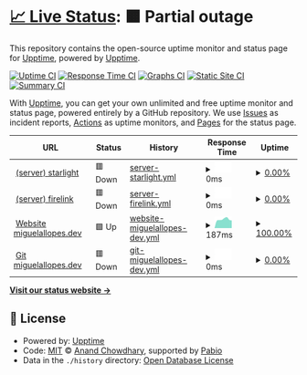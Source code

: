 # [📈 Live Status](https://status.miguelallopes.dev): <!--live status--> **🟧 Partial outage**

This repository contains the open-source uptime monitor and status page for [Upptime](https://upptime.js.org), powered by [Upptime](https://github.com/upptime/upptime).

[![Uptime CI](https://github.com/miguelallopes/status.miguelallopes.dev/workflows/Uptime%20CI/badge.svg)](https://github.com/miguelallopes/status.miguelallopes.dev/actions?query=workflow%3A%22Uptime+CI%22)
[![Response Time CI](https://github.com/miguelallopes/status.miguelallopes.dev/workflows/Response%20Time%20CI/badge.svg)](https://github.com/miguelallopes/status.miguelallopes.dev/actions?query=workflow%3A%22Response+Time+CI%22)
[![Graphs CI](https://github.com/miguelallopes/status.miguelallopes.dev/workflows/Graphs%20CI/badge.svg)](https://github.com/miguelallopes/status.miguelallopes.dev/actions?query=workflow%3A%22Graphs+CI%22)
[![Static Site CI](https://github.com/miguelallopes/status.miguelallopes.dev/workflows/Static%20Site%20CI/badge.svg)](https://github.com/miguelallopes/status.miguelallopes.dev/actions?query=workflow%3A%22Static+Site+CI%22)
[![Summary CI](https://github.com/miguelallopes/status.miguelallopes.dev/workflows/Summary%20CI/badge.svg)](https://github.com/miguelallopes/status.miguelallopes.dev/actions?query=workflow%3A%22Summary+CI%22)

With [Upptime](https://upptime.js.org), you can get your own unlimited and free uptime monitor and status page, powered entirely by a GitHub repository. We use [Issues](https://github.com/upptime/upptime/issues) as incident reports, [Actions](https://github.com/miguelallopes/status.miguelallopes.dev/actions) as uptime monitors, and [Pages](https://status.miguelallopes.dev) for the status page.

<!--start: status pages-->
<!-- This summary is generated by Upptime (https://github.com/upptime/upptime) -->
<!-- Do not edit this manually, your changes will be overwritten -->
<!-- prettier-ignore -->
| URL | Status | History | Response Time | Uptime |
| --- | ------ | ------- | ------------- | ------ |
| <img alt="" src="https://icons.duckduckgo.com/ip3/starlight.server.miguelallopes.dev.ico" height="13"> [(server) starlight](https://starlight.server.miguelallopes.dev) | 🟥 Down | [server-starlight.yml](https://github.com/miguelallopes/status.miguelallopes.dev/commits/HEAD/history/server-starlight.yml) | <details><summary><img alt="Response time graph" src="./graphs/server-starlight/response-time-week.png" height="20"> 0ms</summary><br><a href="https://status.miguelallopes.dev/history/server-starlight"><img alt="Response time 375" src="https://img.shields.io/endpoint?url=https%3A%2F%2Fraw.githubusercontent.com%2Fmiguelallopes%2Fstatus.miguelallopes.dev%2FHEAD%2Fapi%2Fserver-starlight%2Fresponse-time.json"></a><br><a href="https://status.miguelallopes.dev/history/server-starlight"><img alt="24-hour response time 0" src="https://img.shields.io/endpoint?url=https%3A%2F%2Fraw.githubusercontent.com%2Fmiguelallopes%2Fstatus.miguelallopes.dev%2FHEAD%2Fapi%2Fserver-starlight%2Fresponse-time-day.json"></a><br><a href="https://status.miguelallopes.dev/history/server-starlight"><img alt="7-day response time 0" src="https://img.shields.io/endpoint?url=https%3A%2F%2Fraw.githubusercontent.com%2Fmiguelallopes%2Fstatus.miguelallopes.dev%2FHEAD%2Fapi%2Fserver-starlight%2Fresponse-time-week.json"></a><br><a href="https://status.miguelallopes.dev/history/server-starlight"><img alt="30-day response time 0" src="https://img.shields.io/endpoint?url=https%3A%2F%2Fraw.githubusercontent.com%2Fmiguelallopes%2Fstatus.miguelallopes.dev%2FHEAD%2Fapi%2Fserver-starlight%2Fresponse-time-month.json"></a><br><a href="https://status.miguelallopes.dev/history/server-starlight"><img alt="1-year response time 375" src="https://img.shields.io/endpoint?url=https%3A%2F%2Fraw.githubusercontent.com%2Fmiguelallopes%2Fstatus.miguelallopes.dev%2FHEAD%2Fapi%2Fserver-starlight%2Fresponse-time-year.json"></a></details> | <details><summary><a href="https://status.miguelallopes.dev/history/server-starlight">0.00%</a></summary><a href="https://status.miguelallopes.dev/history/server-starlight"><img alt="All-time uptime 37.57%" src="https://img.shields.io/endpoint?url=https%3A%2F%2Fraw.githubusercontent.com%2Fmiguelallopes%2Fstatus.miguelallopes.dev%2FHEAD%2Fapi%2Fserver-starlight%2Fuptime.json"></a><br><a href="https://status.miguelallopes.dev/history/server-starlight"><img alt="24-hour uptime 0.00%" src="https://img.shields.io/endpoint?url=https%3A%2F%2Fraw.githubusercontent.com%2Fmiguelallopes%2Fstatus.miguelallopes.dev%2FHEAD%2Fapi%2Fserver-starlight%2Fuptime-day.json"></a><br><a href="https://status.miguelallopes.dev/history/server-starlight"><img alt="7-day uptime 0.00%" src="https://img.shields.io/endpoint?url=https%3A%2F%2Fraw.githubusercontent.com%2Fmiguelallopes%2Fstatus.miguelallopes.dev%2FHEAD%2Fapi%2Fserver-starlight%2Fuptime-week.json"></a><br><a href="https://status.miguelallopes.dev/history/server-starlight"><img alt="30-day uptime 1.38%" src="https://img.shields.io/endpoint?url=https%3A%2F%2Fraw.githubusercontent.com%2Fmiguelallopes%2Fstatus.miguelallopes.dev%2FHEAD%2Fapi%2Fserver-starlight%2Fuptime-month.json"></a><br><a href="https://status.miguelallopes.dev/history/server-starlight"><img alt="1-year uptime 37.57%" src="https://img.shields.io/endpoint?url=https%3A%2F%2Fraw.githubusercontent.com%2Fmiguelallopes%2Fstatus.miguelallopes.dev%2FHEAD%2Fapi%2Fserver-starlight%2Fuptime-year.json"></a></details>
| <img alt="" src="https://icons.duckduckgo.com/ip3/firelink.server.miguelallopes.dev.ico" height="13"> [(server) firelink](https://firelink.server.miguelallopes.dev) | 🟥 Down | [server-firelink.yml](https://github.com/miguelallopes/status.miguelallopes.dev/commits/HEAD/history/server-firelink.yml) | <details><summary><img alt="Response time graph" src="./graphs/server-firelink/response-time-week.png" height="20"> 0ms</summary><br><a href="https://status.miguelallopes.dev/history/server-firelink"><img alt="Response time 373" src="https://img.shields.io/endpoint?url=https%3A%2F%2Fraw.githubusercontent.com%2Fmiguelallopes%2Fstatus.miguelallopes.dev%2FHEAD%2Fapi%2Fserver-firelink%2Fresponse-time.json"></a><br><a href="https://status.miguelallopes.dev/history/server-firelink"><img alt="24-hour response time 0" src="https://img.shields.io/endpoint?url=https%3A%2F%2Fraw.githubusercontent.com%2Fmiguelallopes%2Fstatus.miguelallopes.dev%2FHEAD%2Fapi%2Fserver-firelink%2Fresponse-time-day.json"></a><br><a href="https://status.miguelallopes.dev/history/server-firelink"><img alt="7-day response time 0" src="https://img.shields.io/endpoint?url=https%3A%2F%2Fraw.githubusercontent.com%2Fmiguelallopes%2Fstatus.miguelallopes.dev%2FHEAD%2Fapi%2Fserver-firelink%2Fresponse-time-week.json"></a><br><a href="https://status.miguelallopes.dev/history/server-firelink"><img alt="30-day response time 0" src="https://img.shields.io/endpoint?url=https%3A%2F%2Fraw.githubusercontent.com%2Fmiguelallopes%2Fstatus.miguelallopes.dev%2FHEAD%2Fapi%2Fserver-firelink%2Fresponse-time-month.json"></a><br><a href="https://status.miguelallopes.dev/history/server-firelink"><img alt="1-year response time 373" src="https://img.shields.io/endpoint?url=https%3A%2F%2Fraw.githubusercontent.com%2Fmiguelallopes%2Fstatus.miguelallopes.dev%2FHEAD%2Fapi%2Fserver-firelink%2Fresponse-time-year.json"></a></details> | <details><summary><a href="https://status.miguelallopes.dev/history/server-firelink">0.00%</a></summary><a href="https://status.miguelallopes.dev/history/server-firelink"><img alt="All-time uptime 37.57%" src="https://img.shields.io/endpoint?url=https%3A%2F%2Fraw.githubusercontent.com%2Fmiguelallopes%2Fstatus.miguelallopes.dev%2FHEAD%2Fapi%2Fserver-firelink%2Fuptime.json"></a><br><a href="https://status.miguelallopes.dev/history/server-firelink"><img alt="24-hour uptime 0.00%" src="https://img.shields.io/endpoint?url=https%3A%2F%2Fraw.githubusercontent.com%2Fmiguelallopes%2Fstatus.miguelallopes.dev%2FHEAD%2Fapi%2Fserver-firelink%2Fuptime-day.json"></a><br><a href="https://status.miguelallopes.dev/history/server-firelink"><img alt="7-day uptime 0.00%" src="https://img.shields.io/endpoint?url=https%3A%2F%2Fraw.githubusercontent.com%2Fmiguelallopes%2Fstatus.miguelallopes.dev%2FHEAD%2Fapi%2Fserver-firelink%2Fuptime-week.json"></a><br><a href="https://status.miguelallopes.dev/history/server-firelink"><img alt="30-day uptime 1.38%" src="https://img.shields.io/endpoint?url=https%3A%2F%2Fraw.githubusercontent.com%2Fmiguelallopes%2Fstatus.miguelallopes.dev%2FHEAD%2Fapi%2Fserver-firelink%2Fuptime-month.json"></a><br><a href="https://status.miguelallopes.dev/history/server-firelink"><img alt="1-year uptime 37.57%" src="https://img.shields.io/endpoint?url=https%3A%2F%2Fraw.githubusercontent.com%2Fmiguelallopes%2Fstatus.miguelallopes.dev%2FHEAD%2Fapi%2Fserver-firelink%2Fuptime-year.json"></a></details>
| <img alt="" src="https://icons.duckduckgo.com/ip3/www.miguelallopes.dev.ico" height="13"> [Website miguelallopes.dev](https://www.miguelallopes.dev) | 🟩 Up | [website-miguelallopes-dev.yml](https://github.com/miguelallopes/status.miguelallopes.dev/commits/HEAD/history/website-miguelallopes-dev.yml) | <details><summary><img alt="Response time graph" src="./graphs/website-miguelallopes-dev/response-time-week.png" height="20"> 187ms</summary><br><a href="https://status.miguelallopes.dev/history/website-miguelallopes-dev"><img alt="Response time 174" src="https://img.shields.io/endpoint?url=https%3A%2F%2Fraw.githubusercontent.com%2Fmiguelallopes%2Fstatus.miguelallopes.dev%2FHEAD%2Fapi%2Fwebsite-miguelallopes-dev%2Fresponse-time.json"></a><br><a href="https://status.miguelallopes.dev/history/website-miguelallopes-dev"><img alt="24-hour response time 164" src="https://img.shields.io/endpoint?url=https%3A%2F%2Fraw.githubusercontent.com%2Fmiguelallopes%2Fstatus.miguelallopes.dev%2FHEAD%2Fapi%2Fwebsite-miguelallopes-dev%2Fresponse-time-day.json"></a><br><a href="https://status.miguelallopes.dev/history/website-miguelallopes-dev"><img alt="7-day response time 187" src="https://img.shields.io/endpoint?url=https%3A%2F%2Fraw.githubusercontent.com%2Fmiguelallopes%2Fstatus.miguelallopes.dev%2FHEAD%2Fapi%2Fwebsite-miguelallopes-dev%2Fresponse-time-week.json"></a><br><a href="https://status.miguelallopes.dev/history/website-miguelallopes-dev"><img alt="30-day response time 183" src="https://img.shields.io/endpoint?url=https%3A%2F%2Fraw.githubusercontent.com%2Fmiguelallopes%2Fstatus.miguelallopes.dev%2FHEAD%2Fapi%2Fwebsite-miguelallopes-dev%2Fresponse-time-month.json"></a><br><a href="https://status.miguelallopes.dev/history/website-miguelallopes-dev"><img alt="1-year response time 174" src="https://img.shields.io/endpoint?url=https%3A%2F%2Fraw.githubusercontent.com%2Fmiguelallopes%2Fstatus.miguelallopes.dev%2FHEAD%2Fapi%2Fwebsite-miguelallopes-dev%2Fresponse-time-year.json"></a></details> | <details><summary><a href="https://status.miguelallopes.dev/history/website-miguelallopes-dev">100.00%</a></summary><a href="https://status.miguelallopes.dev/history/website-miguelallopes-dev"><img alt="All-time uptime 100.00%" src="https://img.shields.io/endpoint?url=https%3A%2F%2Fraw.githubusercontent.com%2Fmiguelallopes%2Fstatus.miguelallopes.dev%2FHEAD%2Fapi%2Fwebsite-miguelallopes-dev%2Fuptime.json"></a><br><a href="https://status.miguelallopes.dev/history/website-miguelallopes-dev"><img alt="24-hour uptime 100.00%" src="https://img.shields.io/endpoint?url=https%3A%2F%2Fraw.githubusercontent.com%2Fmiguelallopes%2Fstatus.miguelallopes.dev%2FHEAD%2Fapi%2Fwebsite-miguelallopes-dev%2Fuptime-day.json"></a><br><a href="https://status.miguelallopes.dev/history/website-miguelallopes-dev"><img alt="7-day uptime 100.00%" src="https://img.shields.io/endpoint?url=https%3A%2F%2Fraw.githubusercontent.com%2Fmiguelallopes%2Fstatus.miguelallopes.dev%2FHEAD%2Fapi%2Fwebsite-miguelallopes-dev%2Fuptime-week.json"></a><br><a href="https://status.miguelallopes.dev/history/website-miguelallopes-dev"><img alt="30-day uptime 100.00%" src="https://img.shields.io/endpoint?url=https%3A%2F%2Fraw.githubusercontent.com%2Fmiguelallopes%2Fstatus.miguelallopes.dev%2FHEAD%2Fapi%2Fwebsite-miguelallopes-dev%2Fuptime-month.json"></a><br><a href="https://status.miguelallopes.dev/history/website-miguelallopes-dev"><img alt="1-year uptime 100.00%" src="https://img.shields.io/endpoint?url=https%3A%2F%2Fraw.githubusercontent.com%2Fmiguelallopes%2Fstatus.miguelallopes.dev%2FHEAD%2Fapi%2Fwebsite-miguelallopes-dev%2Fuptime-year.json"></a></details>
| <img alt="" src="https://icons.duckduckgo.com/ip3/git.miguelallopes.dev.ico" height="13"> [Git miguelallopes.dev](https://git.miguelallopes.dev) | 🟥 Down | [git-miguelallopes-dev.yml](https://github.com/miguelallopes/status.miguelallopes.dev/commits/HEAD/history/git-miguelallopes-dev.yml) | <details><summary><img alt="Response time graph" src="./graphs/git-miguelallopes-dev/response-time-week.png" height="20"> 0ms</summary><br><a href="https://status.miguelallopes.dev/history/git-miguelallopes-dev"><img alt="Response time 478" src="https://img.shields.io/endpoint?url=https%3A%2F%2Fraw.githubusercontent.com%2Fmiguelallopes%2Fstatus.miguelallopes.dev%2FHEAD%2Fapi%2Fgit-miguelallopes-dev%2Fresponse-time.json"></a><br><a href="https://status.miguelallopes.dev/history/git-miguelallopes-dev"><img alt="24-hour response time 0" src="https://img.shields.io/endpoint?url=https%3A%2F%2Fraw.githubusercontent.com%2Fmiguelallopes%2Fstatus.miguelallopes.dev%2FHEAD%2Fapi%2Fgit-miguelallopes-dev%2Fresponse-time-day.json"></a><br><a href="https://status.miguelallopes.dev/history/git-miguelallopes-dev"><img alt="7-day response time 0" src="https://img.shields.io/endpoint?url=https%3A%2F%2Fraw.githubusercontent.com%2Fmiguelallopes%2Fstatus.miguelallopes.dev%2FHEAD%2Fapi%2Fgit-miguelallopes-dev%2Fresponse-time-week.json"></a><br><a href="https://status.miguelallopes.dev/history/git-miguelallopes-dev"><img alt="30-day response time 0" src="https://img.shields.io/endpoint?url=https%3A%2F%2Fraw.githubusercontent.com%2Fmiguelallopes%2Fstatus.miguelallopes.dev%2FHEAD%2Fapi%2Fgit-miguelallopes-dev%2Fresponse-time-month.json"></a><br><a href="https://status.miguelallopes.dev/history/git-miguelallopes-dev"><img alt="1-year response time 478" src="https://img.shields.io/endpoint?url=https%3A%2F%2Fraw.githubusercontent.com%2Fmiguelallopes%2Fstatus.miguelallopes.dev%2FHEAD%2Fapi%2Fgit-miguelallopes-dev%2Fresponse-time-year.json"></a></details> | <details><summary><a href="https://status.miguelallopes.dev/history/git-miguelallopes-dev">0.00%</a></summary><a href="https://status.miguelallopes.dev/history/git-miguelallopes-dev"><img alt="All-time uptime 39.50%" src="https://img.shields.io/endpoint?url=https%3A%2F%2Fraw.githubusercontent.com%2Fmiguelallopes%2Fstatus.miguelallopes.dev%2FHEAD%2Fapi%2Fgit-miguelallopes-dev%2Fuptime.json"></a><br><a href="https://status.miguelallopes.dev/history/git-miguelallopes-dev"><img alt="24-hour uptime 0.00%" src="https://img.shields.io/endpoint?url=https%3A%2F%2Fraw.githubusercontent.com%2Fmiguelallopes%2Fstatus.miguelallopes.dev%2FHEAD%2Fapi%2Fgit-miguelallopes-dev%2Fuptime-day.json"></a><br><a href="https://status.miguelallopes.dev/history/git-miguelallopes-dev"><img alt="7-day uptime 0.00%" src="https://img.shields.io/endpoint?url=https%3A%2F%2Fraw.githubusercontent.com%2Fmiguelallopes%2Fstatus.miguelallopes.dev%2FHEAD%2Fapi%2Fgit-miguelallopes-dev%2Fuptime-week.json"></a><br><a href="https://status.miguelallopes.dev/history/git-miguelallopes-dev"><img alt="30-day uptime 1.38%" src="https://img.shields.io/endpoint?url=https%3A%2F%2Fraw.githubusercontent.com%2Fmiguelallopes%2Fstatus.miguelallopes.dev%2FHEAD%2Fapi%2Fgit-miguelallopes-dev%2Fuptime-month.json"></a><br><a href="https://status.miguelallopes.dev/history/git-miguelallopes-dev"><img alt="1-year uptime 39.50%" src="https://img.shields.io/endpoint?url=https%3A%2F%2Fraw.githubusercontent.com%2Fmiguelallopes%2Fstatus.miguelallopes.dev%2FHEAD%2Fapi%2Fgit-miguelallopes-dev%2Fuptime-year.json"></a></details>

<!--end: status pages-->

[**Visit our status website →**](https://status.miguelallopes.dev)

## 📄 License

- Powered by: [Upptime](https://github.com/upptime/upptime)
- Code: [MIT](./LICENSE) © [Anand Chowdhary](https://anandchowdhary.com), supported by [Pabio](https://pabio.com)
- Data in the `./history` directory: [Open Database License](https://opendatacommons.org/licenses/odbl/1-0/)
